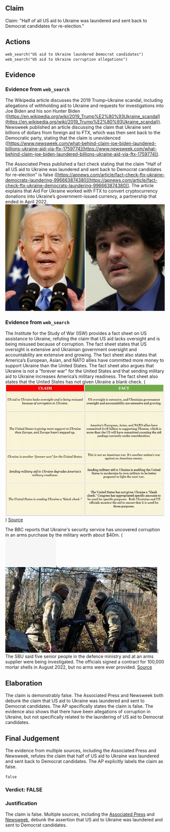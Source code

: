 ## Claim
Claim: "Half of all US aid to Ukraine was laundered and sent back to Democrat candidates for re-election."

## Actions
```
web_search("US aid to Ukraine laundered Democrat candidates")
web_search("US aid to Ukraine corruption allegations")
```

## Evidence
### Evidence from `web_search`
The Wikipedia article discusses the 2019 Trump–Ukraine scandal, including allegations of withholding aid to Ukraine and requests for investigations into Joe Biden and his son Hunter Biden ([https://en.wikipedia.org/wiki/2019_Trump%E2%80%93Ukraine_scandal](https://en.wikipedia.org/wiki/2019_Trump%E2%80%93Ukraine_scandal)). Newsweek published an article discussing the claim that Ukraine sent billions of dollars from foreign aid to FTX, which was then sent back to the Democratic party, stating that the claim is unevidenced ([https://www.newsweek.com/what-behind-claim-joe-biden-laundered-billions-ukraine-aid-via-ftx-1759774](https://www.newsweek.com/what-behind-claim-joe-biden-laundered-billions-ukraine-aid-via-ftx-1759774)).

The Associated Press published a fact check stating that the claim "Half of all US aid to Ukraine was laundered and sent back to Democrat candidates for re-election" is false ([https://apnews.com/article/fact-check-ftx-ukraine-democrats-laundering-996663874380](https://apnews.com/article/fact-check-ftx-ukraine-democrats-laundering-996663874380)). The article explains that Aid For Ukraine worked with FTX to convert cryptocurrency donations into Ukraine’s government-issued currency, a partnership that ended in April 2022. ![image 2147](media/2025-08-07_20-01-1754596899-160228.jpg)


### Evidence from `web_search`
The Institute for the Study of War (ISW) provides a fact sheet on US assistance to Ukraine, refuting the claim that US aid lacks oversight and is being misused because of corruption. The fact sheet states that US oversight is extensive and Ukrainian government oversight and accountability are extensive and growing. The fact sheet also states that America’s European, Asian, and NATO allies have committed more money to support Ukraine than the United States. The fact sheet also argues that Ukraine is not a "forever war" for the United States and that sending military aid to Ukraine increases America’s military readiness. The fact sheet also states that the United States has not given Ukraine a blank check. (![image 8705](media/2025-08-30_09-10-1756545008-540335.jpg)) [Source](https://www.understandingwar.org/backgrounder/fact-sheet-us-assistance-ukraine)

The BBC reports that Ukraine's security service has uncovered corruption in an arms purchase by the military worth about $40m. (![image 8707](media/2025-08-30_09-10-1756545010-928842.jpg), ![image 8708](media/2025-08-30_09-10-1756545011-367799.jpg)) The SBU said five senior people in the defence ministry and at an arms supplier were being investigated. The officials signed a contract for 100,000 mortar shells in August 2022, but no arms were ever provided. [Source](https://www.bbc.com/news/world-europe-68120973)


## Elaboration
The claim is demonstrably false. The Associated Press and Newsweek both debunk the claim that US aid to Ukraine was laundered and sent to Democrat candidates. The AP specifically states the claim is false. The evidence also shows that there have been allegations of corruption in Ukraine, but not specifically related to the laundering of US aid to Democrat candidates.


## Final Judgement
The evidence from multiple sources, including the Associated Press and Newsweek, refutes the claim that half of US aid to Ukraine was laundered and sent back to Democrat candidates. The AP explicitly labels the claim as false.

`false`


### Verdict: FALSE

### Justification
The claim is false. Multiple sources, including the [Associated Press](https://apnews.com/article/fact-check-ftx-ukraine-democrats-laundering-996663874380) and [Newsweek](https://www.newsweek.com/what-behind-claim-joe-biden-laundered-billions-ukraine-aid-via-ftx-1759774), debunk the assertion that US aid to Ukraine was laundered and sent to Democrat candidates.
